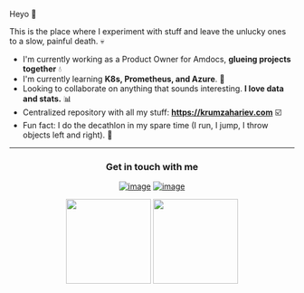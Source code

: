 Heyo :wave:

This is the place where I experiment with stuff and leave the unlucky ones to a slow, painful death. :skull:

- I'm currently working as a Product Owner for Amdocs, **glueing projects together** :droplet:
- I'm currently learning **K8s, Prometheus, and Azure**. :book:
- Looking to collaborate on anything that sounds interesting. **I love data and stats.** :bar_chart:
- Centralized repository with all my stuff: **https://krumzahariev.com** :ballot_box_with_check:
- Fun fact: I do the decathlon in my spare time (I run, I jump, I throw objects left and right). :runner:


-------

<h3 align="center">Get in touch with me</h3>
<div align="center">

[![image](https://img.shields.io/badge/Microsoft_Outlook-0078D4?style=for-the-badge&logo=microsoft-outlook&logoColor=white)](mailto:kbzahariev@gmail.com)
[![image](https://img.shields.io/badge/LinkedIn-0077B5?style=for-the-badge&logo=linkedin&logoColor=white)](https://www.linkedin.com/in/krum-zahariev-59a9081a1/)

</div>


<p align= "center">
  <img height= "150" src="https://github-readme-stats.vercel.app/api?username=kzahariev&theme=gruvbox_light&show_icons=true&include_all_commits=true" />
  <img height= "150" src="https://github-readme-stats.vercel.app/api/top-langs/?username=kzahariev&theme=gruvbox_light&layout=compact" />
</p>
